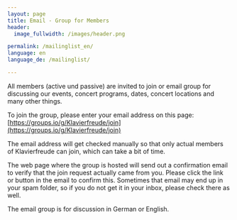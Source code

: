 ```yaml
---
layout: page
title: Email - Group for Members
header:
  image_fullwidth: /images/header.png

permalink: /mailinglist_en/
language: en
language_de: /mailinglist/

---
```


All members (active und passive) are invited to join or email group for discussing our events, concert programs,
dates, concert locations and many other things. 

To join the group, please enter your email address on this page: [https://groups.io/g/Klavierfreude/join](https://groups.io/g/Klavierfreude/join)

The email address will get checked manually so that only actual members of Klavierfreude can join, which can take a bit of time. 

The web page where the group is hosted will send out a confirmation email to verify that the join request actually came from you. 
Please click the link or button in the email to confirm this. Sometimes that email may end up in your spam folder, so if you do not 
get it in your inbox, please check there as well. 

The email group is for discussion in German or English. 


